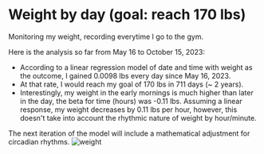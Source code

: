 # Weight by day (goal: reach 170 lbs)
Monitoring my weight, recording everytime I go to the gym.

Here is the analysis so far from May 16 to October 15, 2023:
-  According to a linear regression model of date and time with weight as the outcome, I gained 0.0098 lbs every day since May 16, 2023.
-  At that rate, I would reach my goal of 170 lbs in 711 days (~ 2 years).
-  Interestingly, my weight in the early mornings is much higher than later in the day, the beta for time (hours) was -0.11 lbs. Assuming a linear response, my weight decreases by 0.11 lbs per hour, however, this doesn't take into account the rhythmic nature of weight by hour/minute.

The next iteration of the model will include a mathematical adjustment for circadian rhythms.
![weight](https://github.com/liamg15/weight/assets/71047301/299bfa58-d454-465d-8097-c2a8eb02a730)
